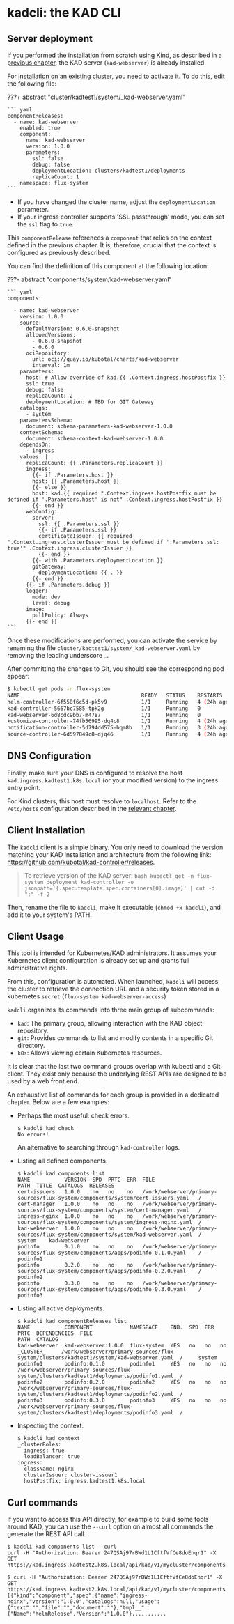 
# kadcli: the KAD CLI

## Server deployment

If you performed the installation from scratch using Kind, as described in a [previous chapter](../getting-started/130-kind.md), 
the KAD server (`kad-webserver`) is already installed.

For [installation on an existing cluster](../getting-started/120-installation-existing-cluster.md), you need to activate it. 
To do this, edit the following file:

???+ abstract "cluster/kadtest1/system/_kad-webserver.yaml"

    ``` yaml
    componentReleases:
      - name: kad-webserver
        enabled: true
        component:
          name: kad-webserver
          version: 1.0.0
          parameters:
            ssl: false
            debug: false
            deploymentLocation: clusters/kadtest1/deployments
            replicaCount: 1
        namespace: flux-system
    ```

- If you have changed the cluster name, adjust the `deploymentLocation` parameter.
- If your ingress controller supports 'SSL passthrough' mode, you can set the `ssl` flag to `true`.

This `componentRelease` references a `component` that relies on the context defined in the previous chapter. 
It is, therefore, crucial that the context is configured as previously described.

You can find the definition of this component at the following location:

???- abstract "components/system/kad-webserver.yaml"

    ``` yaml
    components:
    
      - name: kad-webserver
        version: 1.0.0
        source:
          defaultVersion: 0.6.0-snapshot
          allowedVersions:
            - 0.6.0-snapshot
            - 0.6.0
          ociRepository:
            url: oci://quay.io/kubotal/charts/kad-webserver
            interval: 1m
        parameters:
          host: # Allow override of kad.{{ .Context.ingress.hostPostfix }}
          ssl: true
          debug: false
          replicaCount: 2
          deploymentLocation: # TBD for GIT Gateway
        catalogs:
          - system
        parametersSchema:
          document: schema-parameters-kad-webserver-1.0.0
        contextSchema:
          document: schema-context-kad-webserver-1.0.0
        dependsOn:
          - ingress
        values: |
          replicaCount: {{ .Parameters.replicaCount }}
          ingress:
            {{- if .Parameters.host }}
            host: {{ .Parameters.host }}
            {{- else }}
            host: kad.{{ required ".Context.ingress.hostPostfix must be defined if '.Parameters.host' is not" .Context.ingress.hostPostfix }}
            {{- end }}
          webConfig:
            server:
              ssl: {{ .Parameters.ssl }}
              {{- if .Parameters.ssl }}
              certificateIssuer: {{ required ".Context.ingress.clusterIssuer must be defined if '.Parameters.ssl: true'" .Context.ingress.clusterIssuer }}
              {{- end }}
            {{- with .Parameters.deploymentLocation }}
            gitGateway:
              deploymentLocation: {{ . }}
            {{- end }}
          {{- if .Parameters.debug }}
          logger:
            mode: dev
            level: debug
          image:
            pullPolicy: Always
          {{- end }}
    ```

Once these modifications are performed, you can activate the service by renaming the file
`cluster/kadtest1/system/_kad-webserver.yaml` by removing the leading underscore _.

After committing the changes to Git, you should see the corresponding pod appear:

``` bash
$ kubectl get pods -n flux-system
NAME                                       READY   STATUS    RESTARTS      AGE
helm-controller-6f558f6c5d-pk5v9           1/1     Running   4 (24h ago)   10d
kad-controller-5667bc7585-tpk2g            1/1     Running   0             5m50s
kad-webserver-6d8cdc9bb7-m4787             1/1     Running   0             5m45s
kustomize-controller-74fb56995-dq4c8       1/1     Running   4 (24h ago)   10d
notification-controller-5d794dd575-bqm8b   1/1     Running   3 (24h ago)   10d
source-controller-6d597849c8-djq46         1/1     Running   4 (24h ago)   10d
```


## DNS Configuration

Finally, make sure your DNS is configured to resolve the host `kad.ingress.kadtest1.k8s.local` (or your modified version) 
to the ingress entry point.

For Kind clusters, this host must resolve to `localhost`. Refer to the `/etc/hosts` configuration described in the 
[relevant chapter](../getting-started/130-kind.md/#dns-configuration).

## Client Installation

The `kadcli` client is a simple binary. You only need to download the version matching your KAD installation and
architecture from the following link: https://github.com/kubotal/kad-controller/releases.

> To retrieve version of the KAD server:
    ``` bash
    kubectl get -n flux-system deployment kad-controller -o jsonpath='{.spec.template.spec.containers[0].image}' | cut -d ":" -f 2
    ```

Then, rename the file to `kadcli`, make it executable (`chmod +x kadcli`), and add it to your system's PATH.

## Client Usage

This tool is intended for Kubernetes/KAD administrators. It assumes your Kubernetes client configuration is already 
set up and grants full administrative rights.

From this, configuration is automated. When launched, `kadcli` will access the cluster to retrieve the connection URL 
and a security token stored in a kubernetes `secret` (`flux-system:kad-webserver-access`)

`kadcli` organizes its commands into three main group of subcommands:

- `kad`: The primary group, allowing interaction with the KAD object repository.
- `git`: Provides commands to list and modify contents in a specific Git directory.
- `k8s`: Allows viewing certain Kubernetes resources.

It is clear that the last two command groups overlap with kubectl and a Git client. 
They exist only because the underlying REST APIs are designed to be used by a web front end.

An exhaustive list of commands for each group is provided in a dedicated chapter. Below are a few examples:

- Perhaps the most useful: check errors.
    
    ```
    $ kadcli kad check
    No errors!
    ```

    An alternative to searching through `kad-controller` logs.

- Listing all defined components.

    ```
    $ kadcli kad components list
    NAME           VERSION  SPD  PRTC  ERR  FILE                                                                              PATH  TITLE  CATALOGS  RELEASES
    cert-issuers   1.0.0    no   no    no   /work/webserver/primary-sources/flux-system/components/system/cert-issuers.yaml   /
    cert-manager   1.0.0    no   no    no   /work/webserver/primary-sources/flux-system/components/system/cert-manager.yaml   /
    ingress-nginx  1.0.0    no   no    no   /work/webserver/primary-sources/flux-system/components/system/ingress-nginx.yaml  /
    kad-webserver  1.0.0    no   no    no   /work/webserver/primary-sources/flux-system/components/system/kad-webserver.yaml  /            system    kad-webserver
    podinfo        0.1.0    no   no    no   /work/webserver/primary-sources/flux-system/components/apps/podinfo-0.1.0.yaml    /                      podinfo1
    podinfo        0.2.0    no   no    no   /work/webserver/primary-sources/flux-system/components/apps/podinfo-0.2.0.yaml    /                      podinfo2
    podinfo        0.3.0    no   no    no   /work/webserver/primary-sources/flux-system/components/apps/podinfo-0.3.0.yaml    /                      podinfo3
    ```

- Listing all active deployments.

    ```
    $ kadcli kad componentReleases list
    NAME           COMPONENT            NAMESPACE    ENB.  SPD  ERR  PRTC  DEPENDENCIES  FILE                                                                                     PATH  CATALOG
    kad-webserver  kad-webserver:1.0.0  flux-system  YES   no   no   no    _CLUSTER_     /work/webserver/primary-sources/flux-system/clusters/kadtest1/system/kad-webserver.yaml  /     system
    podinfo1       podinfo:0.1.0        podinfo1     YES   no   no   no                  /work/webserver/primary-sources/flux-system/clusters/kadtest1/deployments/podinfo1.yaml  /
    podinfo2       podinfo:0.2.0        podinfo2     YES   no   no   no                  /work/webserver/primary-sources/flux-system/clusters/kadtest1/deployments/podinfo2.yaml  /
    podinfo3       podinfo:0.3.0        podinfo3     YES   no   no   no                  /work/webserver/primary-sources/flux-system/clusters/kadtest1/deployments/podinfo3.yaml  /
    ```

- Inspecting the context.

    ```
    $ kadcli kad context
    _clusterRoles:
      ingress: true
      loadBalancer: true
    ingress:
      className: nginx
      clusterIssuer: cluster-issuer1
      hostPostfix: ingress.kadtest1.k8s.local
    ```

## Curl commands

If you want to access this API directly, for example to build some tools around KAD, you can use the `--curl` option 
on almost all commands the generate the REST API call. 

```
$ kadcli kad components list --curl
curl -H "Authorization: Bearer 247QSAj97rBWd1L1CftfVfCe8doEnqr1" -X GET https://kad.ingress.kadtest2.k8s.local/api/kad/v1/mycluster/components
```

```
$ curl -H "Authorization: Bearer 247QSAj97rBWd1L1CftfVfCe8doEnqr1" -X GET https://kad.ingress.kadtest2.k8s.local/api/kad/v1/mycluster/components
[{"kind":"component","spec":{"name":"ingress-nginx","version":"1.0.0","catalogs":null,"usage":{"text":"","file":"","document":""},"tmpl__":{"Name":"helmRelease","Version":"1.0.0"}...........
```